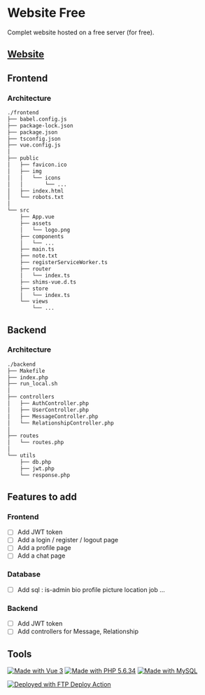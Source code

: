 # Website Free

Complet website hosted on a free server (for free).

## [Website](http://ouvrard.niels.free.fr/)

## Frontend

### Architecture

```sh
./frontend
├── babel.config.js
├── package-lock.json
├── package.json
├── tsconfig.json
├── vue.config.js
│
├── public
│   ├── favicon.ico
│   ├── img
│   │   └── icons
│   │       └── ...
│   ├── index.html
│   └── robots.txt
│
└── src
    ├── App.vue
    ├── assets
    │   └── logo.png
    ├── components
    │   └── ...
    ├── main.ts
    ├── note.txt
    ├── registerServiceWorker.ts
    ├── router
    │   └── index.ts
    ├── shims-vue.d.ts
    ├── store
    │   └── index.ts
    └── views
        └── ...
```

## Backend

### Architecture

```sh
./backend
├── Makefile
├── index.php
├── run_local.sh
│
├── controllers
│   ├── AuthController.php
│   ├── UserController.php
│   ├── MessageController.php
│   └── RelationshipController.php
│
├── routes
│   └── routes.php
│
└── utils
    ├── db.php
    ├── jwt.php
    └── response.php
```

## Features to add

### Frontend

- [ ] Add JWT token
- [ ] Add a login / register / logout page
- [ ] Add a profile page
- [ ] Add a chat page

### Database

- [ ] Add sql : is-admin bio profile picture location job ...

### Backend

- [ ] Add JWT token
- [ ] Add controllers for Message, Relationship

## Tools

[![Made with Vue 3](https://img.shields.io/badge/Made%20with-Vue-42b883.svg)](https://vuejs.org/)
[![Made with PHP 5.6.34](https://img.shields.io/badge/Made%20with-PHP-777BB4.svg)](https://www.php.net/)
[![Made with MySQL](https://img.shields.io/badge/Made%20with-MySQL-4479A1.svg)](https://www.mysql.com/)

<!-- [![Documentation](https://img.shields.io/badge/Documentation-Yes-brightgreen.svg)](https://rclovis.github.io/R-Type-Documentation/) -->

[<img alt="Deployed with FTP Deploy Action" src="https://img.shields.io/badge/Deployed With-FTP DEPLOY ACTION-%3CCOLOR%3E?style=for-the-badge&color=2b9348">](https://github.com/SamKirkland/FTP-Deploy-Action)
